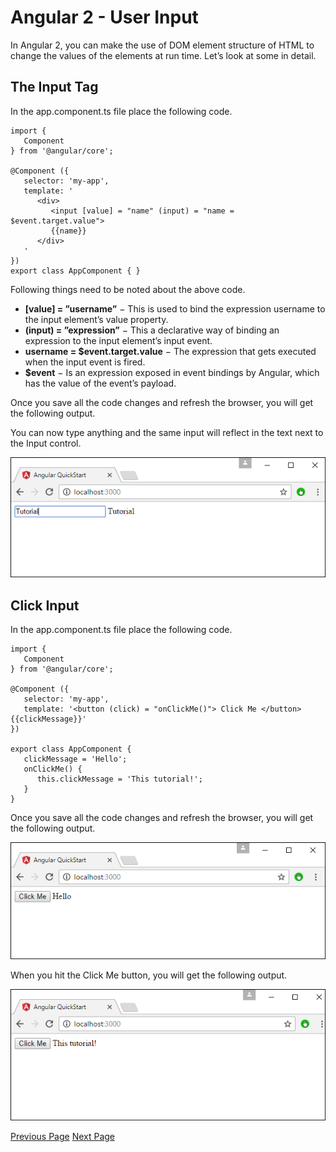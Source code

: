 # Angular 2 - User Input
In Angular 2, you can make the use of DOM element structure of HTML to change the values of the elements at run time. Let’s look at some in detail.

## The Input Tag
In the app.component.ts file place the following code.

```
import { 
   Component 
} from '@angular/core';  

@Component ({ 
   selector: 'my-app', 
   template: ' 
      <div> 
         <input [value] = "name" (input) = "name = $event.target.value"> 
         {{name}} 
      </div> 
   ' 
}) 
export class AppComponent { }
```
Following things need to be noted about the above code.

   * **[value] = ”username”** − This is used to bind the expression username to the input element’s value property.
   * **(input) = ”expression”** − This a declarative way of binding an expression to the input element’s input event.
   * **username = $event.target.value** − The expression that gets executed when the input event is fired.
   * **$event** − Is an expression exposed in event bindings by Angular, which has the value of the event’s payload.

Once you save all the code changes and refresh the browser, you will get the following output.

You can now type anything and the same input will reflect in the text next to the Input control.

![Input Tag](../angular2/images/input_tag.jpg)

## Click Input
In the app.component.ts file place the following code.

```
import {
   Component
} from '@angular/core';

@Component ({
   selector: 'my-app',
   template: '<button (click) = "onClickMe()"> Click Me </button> {{clickMessage}}'
})

export class AppComponent {
   clickMessage = 'Hello';
   onClickMe() {
      this.clickMessage = 'This tutorial!';
   }
}
```
Once you save all the code changes and refresh the browser, you will get the following output.

![Click me](../angular2/images/click_me.jpg)

When you hit the Click Me button, you will get the following output.

![Click me Button](../angular2/images/click_me_button.jpg)


[Previous Page](../angular2/angular2_custom_pipes.md) [Next Page](../angular2/angular2_lifecycle_hooks.md) 
